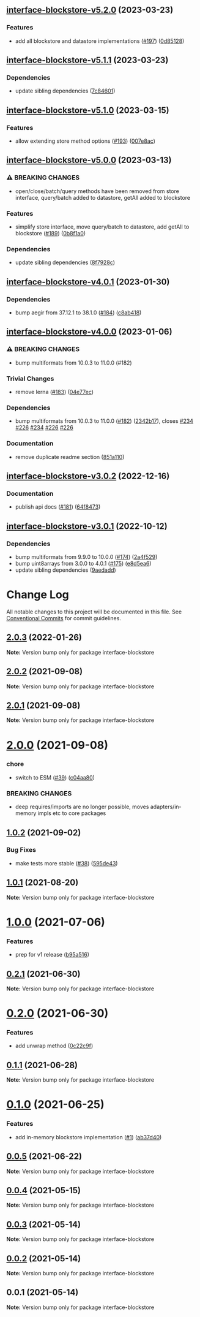 ## [interface-blockstore-v5.2.0](https://github.com/ipfs/js-stores/compare/interface-blockstore-v5.1.1...interface-blockstore-v5.2.0) (2023-03-23)


### Features

* add all blockstore and datastore implementations ([#197](https://github.com/ipfs/js-stores/issues/197)) ([0d85128](https://github.com/ipfs/js-stores/commit/0d851286d48c357b07df3f7419c1e903ed0e7fac))

## [interface-blockstore-v5.1.1](https://github.com/ipfs/js-ipfs-interfaces/compare/interface-blockstore-v5.1.0...interface-blockstore-v5.1.1) (2023-03-23)


### Dependencies

* update sibling dependencies ([7c84601](https://github.com/ipfs/js-ipfs-interfaces/commit/7c84601df3a17b5e163de68b224c0efef5d5b746))

## [interface-blockstore-v5.1.0](https://github.com/ipfs/js-ipfs-interfaces/compare/interface-blockstore-v5.0.0...interface-blockstore-v5.1.0) (2023-03-15)


### Features

* allow extending store method options ([#193](https://github.com/ipfs/js-ipfs-interfaces/issues/193)) ([007e8ac](https://github.com/ipfs/js-ipfs-interfaces/commit/007e8ac83a43ec185368cfad57193f57ef700c45))

## [interface-blockstore-v5.0.0](https://github.com/ipfs/js-ipfs-interfaces/compare/interface-blockstore-v4.0.1...interface-blockstore-v5.0.0) (2023-03-13)


### ⚠ BREAKING CHANGES

* open/close/batch/query methods have been removed from store interface, query/batch added to datastore, getAll added to blockstore

### Features

* simplify store interface, move query/batch to datastore, add getAll to blockstore ([#189](https://github.com/ipfs/js-ipfs-interfaces/issues/189)) ([0b8f1a0](https://github.com/ipfs/js-ipfs-interfaces/commit/0b8f1a0d7644b32395059db250b301d3d5f024cb))


### Dependencies

* update sibling dependencies ([8f7928c](https://github.com/ipfs/js-ipfs-interfaces/commit/8f7928c28b5869001728cc997f0204a40f51978d))

## [interface-blockstore-v4.0.1](https://github.com/ipfs/js-ipfs-interfaces/compare/interface-blockstore-v4.0.0...interface-blockstore-v4.0.1) (2023-01-30)


### Dependencies

* bump aegir from 37.12.1 to 38.1.0 ([#184](https://github.com/ipfs/js-ipfs-interfaces/issues/184)) ([c8ab418](https://github.com/ipfs/js-ipfs-interfaces/commit/c8ab418db835a6beefbb44c3ba9176779cebcd0d))

## [interface-blockstore-v4.0.0](https://github.com/ipfs/js-ipfs-interfaces/compare/interface-blockstore-v3.0.2...interface-blockstore-v4.0.0) (2023-01-06)


### ⚠ BREAKING CHANGES

* bump multiformats from 10.0.3 to 11.0.0 (#182)

### Trivial Changes

* remove lerna ([#183](https://github.com/ipfs/js-ipfs-interfaces/issues/183)) ([04e77ec](https://github.com/ipfs/js-ipfs-interfaces/commit/04e77ec37ca5857b6156dd211f07a61eddcf19b0))


### Dependencies

* bump multiformats from 10.0.3 to 11.0.0 ([#182](https://github.com/ipfs/js-ipfs-interfaces/issues/182)) ([2342b17](https://github.com/ipfs/js-ipfs-interfaces/commit/2342b170dd69b1e055c6eda07cdd4e07ed1f9a4c)), closes [#234](https://github.com/ipfs/js-ipfs-interfaces/issues/234) [#226](https://github.com/ipfs/js-ipfs-interfaces/issues/226) [#234](https://github.com/ipfs/js-ipfs-interfaces/issues/234) [#226](https://github.com/ipfs/js-ipfs-interfaces/issues/226) [#226](https://github.com/ipfs/js-ipfs-interfaces/issues/226)


### Documentation

* remove duplicate readme section ([851a110](https://github.com/ipfs/js-ipfs-interfaces/commit/851a11033140e7ae0996adeaf880d6554d12837c))

## [interface-blockstore-v3.0.2](https://github.com/ipfs/js-ipfs-interfaces/compare/interface-blockstore-v3.0.1...interface-blockstore-v3.0.2) (2022-12-16)


### Documentation

* publish api docs ([#181](https://github.com/ipfs/js-ipfs-interfaces/issues/181)) ([64f8473](https://github.com/ipfs/js-ipfs-interfaces/commit/64f8473a1d646eda431972afb489ac81d23248fa))

## [interface-blockstore-v3.0.1](https://github.com/ipfs/js-ipfs-interfaces/compare/interface-blockstore-v3.0.0...interface-blockstore-v3.0.1) (2022-10-12)


### Dependencies

* bump multiformats from 9.9.0 to 10.0.0 ([#174](https://github.com/ipfs/js-ipfs-interfaces/issues/174)) ([2a4f529](https://github.com/ipfs/js-ipfs-interfaces/commit/2a4f529e4a4087fb048b337fbaeedffb939f2ebd))
* bump uint8arrays from 3.0.0 to 4.0.1 ([#175](https://github.com/ipfs/js-ipfs-interfaces/issues/175)) ([e8d5ea6](https://github.com/ipfs/js-ipfs-interfaces/commit/e8d5ea63feaaaf379890171f4660bfd8f1cfef5e))
* update sibling dependencies ([9aedadd](https://github.com/ipfs/js-ipfs-interfaces/commit/9aedadd99b72768124ef4b7f3640f0b6527e55ca))

# Change Log

All notable changes to this project will be documented in this file.
See [Conventional Commits](https://conventionalcommits.org) for commit guidelines.

## [2.0.3](https://github.com/ipfs/js-ipfs-interfaces/compare/interface-blockstore@2.0.2...interface-blockstore@2.0.3) (2022-01-26)

**Note:** Version bump only for package interface-blockstore





## [2.0.2](https://github.com/ipfs/js-ipfs-interfaces/compare/interface-blockstore@2.0.1...interface-blockstore@2.0.2) (2021-09-08)

**Note:** Version bump only for package interface-blockstore





## [2.0.1](https://github.com/ipfs/js-ipfs-interfaces/compare/interface-blockstore@2.0.0...interface-blockstore@2.0.1) (2021-09-08)

**Note:** Version bump only for package interface-blockstore





# [2.0.0](https://github.com/ipfs/js-ipfs-interfaces/compare/interface-blockstore@1.0.2...interface-blockstore@2.0.0) (2021-09-08)


### chore

* switch to ESM ([#39](https://github.com/ipfs/js-ipfs-interfaces/issues/39)) ([c04aa80](https://github.com/ipfs/js-ipfs-interfaces/commit/c04aa80d48a84b681962cae227dd2628e7d35cb5))


### BREAKING CHANGES

* deep requires/imports are no longer possible, moves adapters/in-memory impls etc to core packages





## [1.0.2](https://github.com/ipfs/js-ipfs-interfaces/compare/interface-blockstore@1.0.1...interface-blockstore@1.0.2) (2021-09-02)


### Bug Fixes

* make tests more stable ([#38](https://github.com/ipfs/js-ipfs-interfaces/issues/38)) ([595de43](https://github.com/ipfs/js-ipfs-interfaces/commit/595de438cbb5bda7444bdd8c4ce561215855d190))





## [1.0.1](https://github.com/ipfs/js-ipfs-interfaces/compare/interface-blockstore@1.0.0...interface-blockstore@1.0.1) (2021-08-20)

**Note:** Version bump only for package interface-blockstore





# [1.0.0](https://github.com/ipfs/js-ipfs-interfaces/compare/interface-blockstore@0.2.1...interface-blockstore@1.0.0) (2021-07-06)


### Features

* prep for v1 release ([b95a516](https://github.com/ipfs/js-ipfs-interfaces/commit/b95a51610738e8ce6b5e29e9769f19f98e525a94))





## [0.2.1](https://github.com/ipfs/js-ipfs-interfaces/compare/interface-blockstore@0.2.0...interface-blockstore@0.2.1) (2021-06-30)

**Note:** Version bump only for package interface-blockstore





# [0.2.0](https://github.com/ipfs/js-ipfs-interfaces/compare/interface-blockstore@0.1.1...interface-blockstore@0.2.0) (2021-06-30)


### Features

* add unwrap method ([0c22c9f](https://github.com/ipfs/js-ipfs-interfaces/commit/0c22c9ff4fe12ac92e38bcfb6ced626077fdb0ed))





## [0.1.1](https://github.com/ipfs/js-ipfs-interfaces/compare/interface-blockstore@0.1.0...interface-blockstore@0.1.1) (2021-06-28)

**Note:** Version bump only for package interface-blockstore





# [0.1.0](https://github.com/ipfs/js-ipfs-interfaces/compare/interface-blockstore@0.0.5...interface-blockstore@0.1.0) (2021-06-25)


### Features

* add in-memory blockstore implementation ([#1](https://github.com/ipfs/js-ipfs-interfaces/issues/1)) ([ab37d40](https://github.com/ipfs/js-ipfs-interfaces/commit/ab37d40c62875a976eb55054e0d604e237d5a8aa))





## [0.0.5](https://github.com/ipfs/js-ipfs-interfaces/compare/interface-blockstore@0.0.4...interface-blockstore@0.0.5) (2021-06-22)

**Note:** Version bump only for package interface-blockstore





## [0.0.4](https://github.com/ipfs/js-ipfs-interfaces/compare/interface-blockstore@0.0.3...interface-blockstore@0.0.4) (2021-05-15)

**Note:** Version bump only for package interface-blockstore





## [0.0.3](https://github.com/ipfs/js-ipfs-interfaces/compare/interface-blockstore@0.0.2...interface-blockstore@0.0.3) (2021-05-14)

**Note:** Version bump only for package interface-blockstore





## [0.0.2](https://github.com/ipfs/js-ipfs-interfaces/compare/interface-blockstore@0.0.1...interface-blockstore@0.0.2) (2021-05-14)

**Note:** Version bump only for package interface-blockstore





## 0.0.1 (2021-05-14)

**Note:** Version bump only for package interface-blockstore
